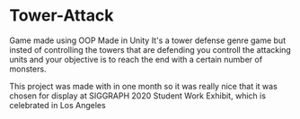 # Tower-Attack
Game made using OOP
Made in Unity
It's a tower defense genre game but insted of controlling the towers that are defending you controll the attacking units and your objective is to reach the end with a certain number of monsters.


This project was made with in one month so it was really nice that it was chosen for display at SIGGRAPH 2020 Student Work Exhibit, which is celebrated in Los Angeles

